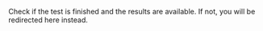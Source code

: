 Check if the test is finished and the results are available. If not, you will be redirected here instead.
